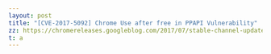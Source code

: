 ```yaml
---
layout: post
title: "[CVE-2017-5092] Chrome Use after free in PPAPI Vulnerability"
zz: https://chromereleases.googleblog.com/2017/07/stable-channel-update-for-desktop.html
t: a
---
```

